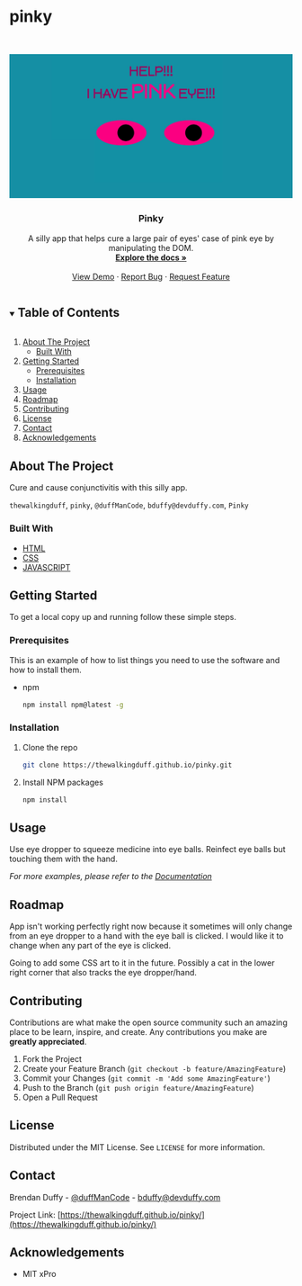 # pinky

<!-- PROJECT LOGO --> 
<br />
<p align="center">
  <a href="https://thewalkingduff.github.io/pinky/">
    <img src="images/pinky.jpg" alt="Logo">
  </a>

  <h3 align="center">Pinky</h3>

  <p align="center">
    A silly app that helps cure a large pair of eyes' case of pink eye by manipulating the DOM.
    <br />
    <a href="https://thewalkingduff.github.io/pinky/"><strong>Explore the docs »</strong></a>
    <br />
    <br />
    <a href="https://thewalkingduff.github.io/pinky/">View Demo</a>
    ·
    <a href="https://thewalkingduff.github.io/pinky/">Report Bug</a>
    ·
    <a href="https://thewalkingduff.github.io/pinky/">Request Feature</a>
  </p>
</p>

<!-- TABLE OF CONTENTS -->
<details open="open">
  <summary><h2 style="display: inline-block">Table of Contents</h2></summary>
  <ol>
    <li>
      <a href="#about-the-project">About The Project</a>
      <ul>
        <li><a href="#built-with">Built With</a></li>
      </ul>
    </li>
    <li>
      <a href="#getting-started">Getting Started</a>
      <ul>
        <li><a href="#prerequisites">Prerequisites</a></li>
        <li><a href="#installation">Installation</a></li>
      </ul>
    </li>
    <li><a href="#usage">Usage</a></li>
    <li><a href="#roadmap">Roadmap</a></li>
    <li><a href="#contributing">Contributing</a></li>
    <li><a href="#license">License</a></li>
    <li><a href="#contact">Contact</a></li>
    <li><a href="#acknowledgements">Acknowledgements</a></li>
  </ol>
</details>

<!-- ABOUT THE PROJECT -->

## About The Project

Cure and cause conjunctivitis with this silly app.

`thewalkingduff`, `pinky`, `@duffManCode`, `bduffy@devduffy.com`, `Pinky`

### Built With

- [HTML]()
- [CSS]()
- [JAVASCRIPT]()


<!-- GETTING STARTED -->

## Getting Started

To get a local copy up and running follow these simple steps.

### Prerequisites

This is an example of how to list things you need to use the software and how to install them.

- npm
  ```sh
  npm install npm@latest -g
  ```

### Installation

1. Clone the repo
   ```sh
   git clone https://thewalkingduff.github.io/pinky.git
   ```
2. Install NPM packages
   ```sh
   npm install
   ```

<!-- USAGE EXAMPLES -->

## Usage

Use eye dropper to squeeze medicine into eye balls.  Reinfect eye balls but touching them with the hand.

_For more examples, please refer to the [Documentation](https://example.com)_

<!-- ROADMAP -->

## Roadmap

App isn't working perfectly right now because it sometimes will only change from an eye dropper to a hand with the eye ball is clicked.  I would like it to change when any part of the eye is clicked.

Going to add some CSS art to it in the future.  Possibly a cat in the lower right corner that also tracks the eye dropper/hand.

<!-- CONTRIBUTING -->

## Contributing

Contributions are what make the open source community such an amazing place to be learn, inspire, and create. Any contributions you make are **greatly appreciated**.

1. Fork the Project
2. Create your Feature Branch (`git checkout -b feature/AmazingFeature`)
3. Commit your Changes (`git commit -m 'Add some AmazingFeature'`)
4. Push to the Branch (`git push origin feature/AmazingFeature`)
5. Open a Pull Request

<!-- LICENSE -->

## License

Distributed under the MIT License. See `LICENSE` for more information.

<!-- CONTACT -->

## Contact

Brendan Duffy - [@duffManCode](https://twitter.com/duffManCode) - bduffy@devduffy.com

Project Link: [https://thewalkingduff.github.io/pinky/](https://thewalkingduff.github.io/pinky/)

<!-- ACKNOWLEDGEMENTS -->

## Acknowledgements

- MIT xPro

<!-- MARKDOWN LINKS & IMAGES -->
<!-- https://www.markdownguide.org/basic-syntax/#reference-style-links -->

[contributors-shield]: https://img.shields.io/github/contributors/github_username/repo.svg?style=for-the-badge
[contributors-url]: https://github.com/github_username/repo/graphs/contributors
[forks-shield]: https://img.shields.io/github/forks/github_username/repo.svg?style=for-the-badge
[forks-url]: https://github.com/github_username/repo/network/members
[stars-shield]: https://img.shields.io/github/stars/github_username/repo.svg?style=for-the-badge
[stars-url]: https://github.com/github_username/repo/stargazers
[issues-shield]: https://img.shields.io/github/issues/github_username/repo.svg?style=for-the-badge
[issues-url]: https://github.com/github_username/repo/issues
[license-shield]: https://img.shields.io/github/license/github_username/repo.svg?style=for-the-badge
[license-url]: https://github.com/github_username/repo/blob/master/LICENSE.txt
[linkedin-shield]: https://img.shields.io/badge/-LinkedIn-black.svg?style=for-the-badge&logo=linkedin&colorB=555
[linkedin-url]: https://linkedin.com/in/github_username